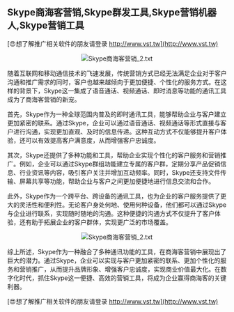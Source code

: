 ## **Skype商海客营销,Skype群发工具,Skype营销机器人,Skype营销工具**

[😍想了解推广相关软件的朋友请登录 http://www.vst.tw](http://www.vst.tw)

 <center><img src="https://vst.tw/MP4/tuiguang/png/6.png" alt="Skype商海客营销_2.txt"></center>

随着互联网和移动通信技术的飞速发展，传统营销方式已经无法满足企业对于客户沟通和推广需求的同时，客户也越来越倾向于更加便捷、个性化的服务方式。在这样的背景下，Skype这一集成了语音通话、视频通话、即时消息等功能的通讯工具成为了商海客营销的新宠。

首先，Skype作为一种全球范围内普及的即时通讯工具，能够帮助企业与客户建立更加紧密的联系。通过Skype，企业可以通过语音通话、视频通话等形式直接与客户进行沟通，实现更加直观、及时的信息传递。这种互动方式不仅能够提升客户体验，还可以有效提高客户满意度，从而增强客户忠诚度。

其次，Skype还提供了多种功能和工具，帮助企业实现个性化的客户服务和营销推广。例如，企业可以通过Skype群组功能建立专属的客户群，定期分享产品促销信息、行业资讯等内容，吸引客户关注并增加互动频率。同时，Skype还支持文件传输、屏幕共享等功能，帮助企业与客户之间更加便捷地进行信息交流和合作。

此外，Skype作为一个跨平台、跨设备的通讯工具，也为企业的客户服务提供了更大的灵活性和便利性。无论客户身处何地、使用何种设备，他们都可以通过Skype与企业进行联系，实现随时随地的沟通。这种便捷的沟通方式不仅提升了客户体验，还有助于拓展企业的客户群体，实现更广泛的市场覆盖。

 <center><img src="https://vst.tw/MP4/tuiguang/png/5.png" alt="Skype商海客营销_2.txt"></center>

综上所述，Skype作为一种融合了多种通讯功能的工具，在商海客营销中展现出了巨大的潜力。通过Skype，企业可以实现与客户更加紧密的联系、更加个性化的服务和营销推广，从而提升品牌形象、增强客户忠诚度，实现商业价值最大化。在数字化时代，抓住Skype这一便捷、高效的营销工具，将成为企业赢得商海客的关键利器。

[😍想了解推广相关软件的朋友请登录 http://www.vst.tw](http://www.vst.tw)



